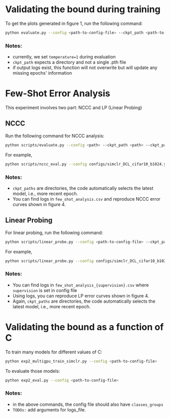 # Validating the bound during training

To get the plots generated in figure 1, run the following command:

```bash
python evaluate.py --config <path-to-config-file> --ckpt_path <path-to-ckpts-dir> --output_path <path-to-log-csv-file> --perform_loss_diff True
```

### Notes:

- currently, we set `temperature=1` during evaluation
- `ckpt_path` expects a directory and not a single .pth file
- if output logs exist, this function will not overwrite but will update any missing epochs' information

# Few-Shot Error Analysis

This experiment involves two part: NCCC and LP (Linear Probing)

## NCCC

Run the following command for NCCC analysis:

```bash
python scripts/evaluate.py --config <path> --ckpt_path <path> --ckpt_path_nscl <path> --output_path <path>
```

For example,

```bash
python scripts/nccc_eval.py --config configs/simclr_DCL_cifar10_b1024.yaml --ckpt_path experiments/simclr/cifar10_dcl/checkpoints/ --ckpt_path_nscl experiments/simclr/cifar10_nscl/checkpoints/ --output_path logs/cifar10/
```

### Notes:

- `ckpt_paths` are directories, the code automatically selects the latest model, i.e., more recent epoch.
- You can find logs in `few_shot_analysis.csv` and reproduce NCCC error curves shown in figure 4.

## Linear Probing

For linear probing, run the following command:

```bash
python scripts/linear_probe.py --config <path-to-config-file> --ckpt_path <path-to-ckpt-dir> --output_path <path-to-save-logs> --N <n_samples>
```

For example,

```bash
python scripts/linear_probe.py --config configs/simclr_DCL_cifar10_b1024.yaml --ckpt_path experiments/simclr/cifar10_dcl/checkpoints/ --output_path logs/cifar10/ --N 500
```

### Notes:

- You can find logs in `few_shot_analysis_{supervision}.csv` where `supervision` is set in config file
- Using logs, you can reproduce LP error curves shown in figure 4.
- Again, `ckpt_paths` are directories, the code automatically selects the latest model, i.e., more recent epoch.

# Validating the bound as a function of C

To train many models for different values of C:

```bash
python exp2_multigpu_train_simclr.py --config <path-to-config-file>
```

To evaluate those models:

```bash
python exp2_eval.py --config <path-to-config-file>
```

### Notes:

- in the above commands, the config file should also have `classes_groups`
- `TODOs:` add arguments for logs_file.